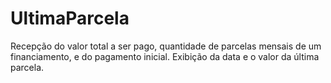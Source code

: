 # UltimaParcela
Recepção do valor total a ser pago, quantidade de parcelas mensais de um financiamento, e do pagamento inicial. Exibição da data e o valor da última parcela.
